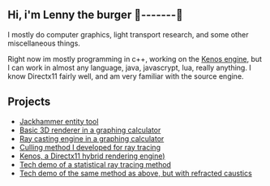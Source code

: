 ## Hi, i'm Lenny the burger 🔦-------🔺
I mostly do computer graphics, light transport research, and some other miscellaneous things.

Right now im mostly programming in c++, working on the [Kenos engine](https://github.com/Lenny-the-burger/Kenos), but I can work in almost any language, java, javascrypt, lua, really anything. I know Directx11 fairly well, and am very familiar with the source engine.

## Projects
- [Jackhammer entity tool](https://github.com/Lenny-the-burger/jackhammer-entity-tool)
- [Basic 3D renderer in a graphing calculator](https://www.desmos.com/calculator/sgj6yzt48v)
- [Ray casting engine in a graphing calculator](https://www.desmos.com/calculator/9pena6ikij)
- [Culling method I developed for ray tracing](https://www.desmos.com/calculator/lez3huteog)
- [Kenos, a Directx11 hybrid rendering engine)](https://github.com/Lenny-the-burger/Kenos)
- [Tech demo of a statistical ray tracing method](https://www.desmos.com/calculator/vgunkhtc7g)
- [Tech demo of the same method as above, but with refracted caustics](https://www.desmos.com/calculator/e5qpngkyci)
